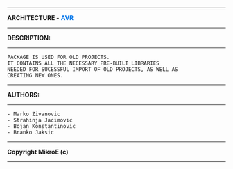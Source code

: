 ___
__ARCHITECTURE -__ <font color=0x75EA>__AVR__</font>
___
__DESCRIPTION:__
___
	PACKAGE IS USED FOR OLD PROJECTS.
	IT CONTAINS ALL THE NECESSARY PRE-BUILT LIBRARIES
	NEEDED FOR SUCESSFUL IMPORT OF OLD PROJECTS, AS WELL AS
	CREATING NEW ONES.

___

__AUTHORS:__
___
	- Marko Zivanovic
	- Strahinja Jacimovic
	- Bojan Konstantinovic
	- Branko Jaksic

___

__Copyright MikroE (c)__

___
